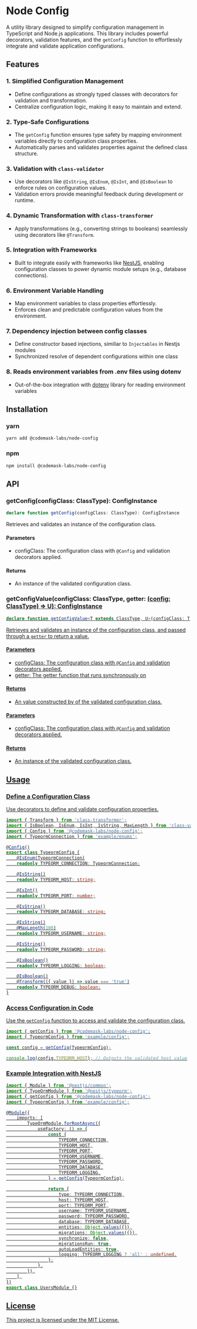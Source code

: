 # Node Config

A utility library designed to simplify configuration management in TypeScript and Node.js applications. This library includes powerful decorators, validation features, and the `getConfig` function to effortlessly integrate and validate application configurations.

## Features

### 1. Simplified Configuration Management
- Define configurations as strongly typed classes with decorators for validation and transformation.
- Centralize configuration logic, making it easy to maintain and extend.

### 2. Type-Safe Configurations
- The `getConfig` function ensures type safety by mapping environment variables directly to configuration class properties.
- Automatically parses and validates properties against the defined class structure.

### 3. Validation with `class-validator`
- Use decorators like `@IsString`, `@IsEnum`, `@IsInt`, and `@IsBoolean` to enforce rules on configuration values.
- Validation errors provide meaningful feedback during development or runtime.

### 4. Dynamic Transformation with `class-transformer`
- Apply transformations (e.g., converting strings to booleans) seamlessly using decorators like `@Transform`.

### 5. Integration with Frameworks
- Built to integrate easily with frameworks like [NestJS](https://nestjs.com), enabling configuration classes to power dynamic module setups (e.g., database connections).

### 6. Environment Variable Handling
- Map environment variables to class properties effortlessly.
- Enforces clean and predictable configuration values from the environment.

### 7. Dependency injection between config classes
- Define constructor based injections, similiar to `Injectables` in Nestjs modules
- Synchronized resolve of dependent configurations within one class

### 8. Reads environment variables from .env files using dotenv
- Out-of-the-box integration with [dotenv](https://github.com/motdotla/dotenv) library for reading environment variables

## Installation

### yarn

```bash
yarn add @codemask-labs/node-config
```

### npm

```bash
npm install @codemask-labs/node-config
```

## API

### getConfig(configClass: ClassType): ConfigInstance

```typescript
declare function getConfig(configClass: ClassType): ConfigInstance
```

Retrieves and validates an instance of the configuration class.

#### Parameters
- configClass: The configuration class with `@Config` and validation decorators applied.

#### Returns
- An instance of the validated configuration class.

### getConfigValue(configClass: ClassType, getter: <U>(config: ClassType) => U): ConfigInstance

```typescript
declare function getConfigValue<T extends ClassType, U>(configClass: T, getter: (config: T) => U): U
```

Retrieves and validates an instance of the configuration class, and passed through a `getter` to return a value.

#### Parameters
- configClass: The configuration class with `@Config` and validation decorators applied.
- getter: The getter function that runs synchronously on

#### Returns
- An value constructed by  of the validated configuration class.

#### Parameters
- configClass: The configuration class with `@Config` and validation decorators applied.

#### Returns
- An instance of the validated configuration class.

## Usage

### Define a Configuration Class
Use decorators to define and validate configuration properties.

```typescript
import { Transform } from 'class-transformer';
import { IsBoolean, IsEnum, IsInt, IsString, MaxLength } from 'class-validator';
import { Config } from '@codemask-labs/node-config';
import { TypeormConnection } from 'example/enums';

@Config()
export class TypeormConfig {
    @IsEnum(TypeormConnection)
    readonly TYPEORM_CONNECTION: TypeormConnection;

    @IsString()
    readonly TYPEORM_HOST: string;

    @IsInt()
    readonly TYPEORM_PORT: number;

    @IsString()
    readonly TYPEORM_DATABASE: string;

    @IsString()
    @MaxLength(100)
    readonly TYPEORM_USERNAME: string;

    @IsString()
    readonly TYPEORM_PASSWORD: string;

    @IsBoolean()
    readonly TYPEORM_LOGGING: boolean;

    @IsBoolean()
    @Transform(({ value }) => value === 'true')
    readonly TYPEORM_DEBUG: boolean;
}

```

### Access Configuration in Code

Use the `getConfig` function to access and validate the configuration class.

```typescript
import { getConfig } from '@codemask-labs/node-config';
import { TypeormConfig } from 'example/config';

const config = getConfig(TypeormConfig);

console.log(config.TYPEORM_HOST); // Outputs the validated host value
```

### Example Integration with NestJS

```typescript
import { Module } from '@nestjs/common';
import { TypeOrmModule } from '@nestjs/typeorm';
import { getConfig } from '@codemask-labs/node-config';
import { TypeormConfig } from 'example/config';

@Module({
    imports: [
        TypeOrmModule.forRootAsync({
            useFactory: () => {
                const {
                    TYPEORM_CONNECTION,
                    TYPEORM_HOST,
                    TYPEORM_PORT,
                    TYPEORM_USERNAME,
                    TYPEORM_PASSWORD,
                    TYPEORM_DATABASE,
                    TYPEORM_LOGGING,
                } = getConfig(TypeormConfig);

                return {
                    type: TYPEORM_CONNECTION,
                    host: TYPEORM_HOST,
                    port: TYPEORM_PORT,
                    username: TYPEORM_USERNAME,
                    password: TYPEORM_PASSWORD,
                    database: TYPEORM_DATABASE,
                    entities: Object.values({}),
                    migrations: Object.values({}),
                    synchronize: false,
                    migrationsRun: true,
                    autoLoadEntities: true,
                    logging: TYPEORM_LOGGING ? 'all' : undefined,
                };
            },
        }),
    ],
})
export class UsersModule {}
```

## License

This project is licensed under the MIT License.

